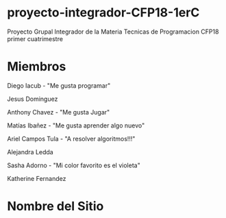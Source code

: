 # proyecto-integrador-CFP18-1erC
Proyecto Grupal Integrador de la Materia Tecnicas de Programacion CFP18 primer cuatrimestre

# Miembros
Diego Iacub - "Me gusta programar" 

Jesus Dominguez

Anthony Chavez - "Me gusta Jugar"

Matías Ibañez - "Me gusta aprender algo nuevo"

Ariel Campos Tula - "A resolver algoritmos!!!"


Alejandra Ledda

Sasha Adorno - "Mi color favorito es el violeta"

Katherine Fernandez 

# Nombre del Sitio

